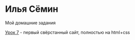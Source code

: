 

# Илья Сёмин
Мой домашние задания 

[Урок 7](https://syomin-ilua.github.io/lesson_7/src/ "первый свёрстанный сайт, полностью на html+css") - первый свёрстанный сайт, полностью на html+css
